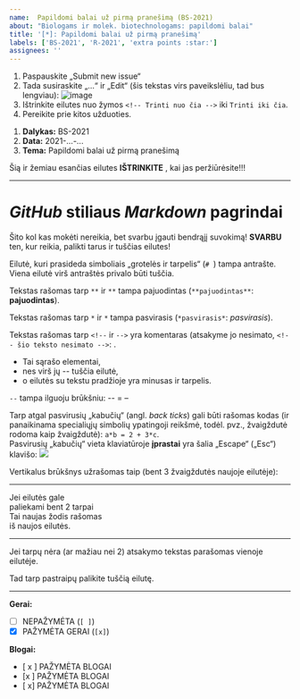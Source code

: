 ```yaml
---
name:  Papildomi balai už pirmą pranešimą (BS-2021)
about: "Biologams ir molek. biotechnologams: papildomi balai"
title: '[*]: Papildomi balai už pirmą pranešimą'
labels: ['BS-2021', 'R-2021', 'extra points :star:']
assignees: ''
---
```


<!-- Pranešimo temos NEKEISKITE! Bet perskaitykite iki galo ir atlikite užduotis. -->

<!--
  1 UŽDUOTIS: 
      << Raskite GitHub korteles ir mygtukus >>
 
  (Užduoties esmė: rasti mygtukus/korteles, bet jų nespausti)
 
 
  Virš šio teksto raskite (bet nespauskite) korteles „Write“ ir „Preview“.
  O žemiau – (bet nespauskite) mygtuką „Submit new issue“

  „GitHub“ svetainėje atsakymai rašomi į „Write“, 
  o rezultatą (prieš siųsdami) peržiūrime „Preview“ kortelėje.

  Atsakymas pateikiamas paspaudus žalią mygtuką „Submit new issue“.
-->


<!--
  2 UŽDUOTIS:
      << Paanalizuokite „Write“ ir „Preview“ languose esantį turinį >>

  (Užduoties esmė: paspausti „Write“, po to „Preview“, po to „Write“)
  

  Prieš tęsdami, pirmiausia pažiūrėkite, kaip atsakymas (kiekviena eilutė)  
  atrodo „Preview“ kortelėje, ir kurios „Write“ lange esančios teksto eilutės  
  yra u-komentuotos (jų „Preview“ lange nesimato).

  Kiekvieną kartą prieš pateikdami atsakymą, REIKIAMAS EILUTES IŠTRINKITE ir 
  vėl patikrinkite, kaip atsakymas atrodo „Preview“ kortelėje.
  
  Prieš pereidami prie kitos užduoties grįžkite į „Write“ kortelę.
-->


<!--
  3 UŽDUOTIS:
      << Pataisykite atsakymą >>
      
  (Užduoties esmė: pateikti atsakymą ir grįžti atgal į redagavimo režimą)
  
  Prieš darydami šią užduotį, ją perskaitykite iki galo.
  
  
  Jei atsakymą išsiuntėme per anksti, galima paspausti šalia šypsenėlės (dabar
  nesimato) ☺ esantį „...“ mygtuką, tada „Edit“ ir toliau taisyti tekstą.


-->

<!-- Trinti nuo čia -->
1. Paspauskite „Submit new issue“
2. Tada susiraskite „...“ ir „Edit“ (šis tekstas virs paveikslėliu, tad bus lengviau):
![image](https://user-images.githubusercontent.com/12725868/130324986-7a0b2849-3580-4e15-9d8c-c42a7cdfbd3f.png)
3. Ištrinkite eilutes nuo žymos `<!-- Trinti nuo čia -->` iki `Trinti iki čia`.
4. Pereikite prie kitos užduoties.
<!-- Trinti iki čia -->





<!--
  4 UŽDUOTIS
      << Tinkamai užpildykite pateiktą formą >>

  4-1. Laukelyje „Dalykas“ įrašykite trumpąjį dalyko pavadinimą:
     - BS-2021, jei jūsų klausomas kursas yra „Biostatistika“;
     - R-2021,  jei jūsų klausomas kursas yra „Įvadas į duomenų analizę programa R (R-2021)“;
     - Jei klausote abu dalykus, šioje formoje rašykite BS-2021 | R-2021
     
  4-2. Reikiamoje vietoje įrašykite šios dienos datą.
-->



1. **Dalykas:** BS-2021      <!-- Įrašyti: BS-2021, R-2021, arba BS-2021 | R-2021 -->
2. **Data:** 2021-...-...      <!-- Įrašyti datą -->
3. **Tema:** Papildomi balai už pirmą pranešimą      <!-- !!! Šios eilutės nekeisti -->


<!--
  5 UŽDUOTIS 
      << Susipažinkite su „Markdown“ sintakse, po to paaiškinimus ištrinkite >>
      
    Paanalizuokite kaip žemiau pateiktas tekstas atrodo „Write“ ir „Preview“
    languose.
-->

<!-- Žemiau esančias eilutes IŠTRINKITE po to, kai jas peržiūrėsite!!! -->

Šią ir žemiau esančias eilutes **IŠTRINKITE** , kai jas peržiūrėsite!!!

***

# *GitHub* stiliaus *Markdown* pagrindai 

Šito kol kas mokėti nereikia, bet svarbu įgauti bendrąjį suvokimą!
**SVARBU** ten, kur reikia, palikti tarus ir tuščias eilutes!

Eilutė, kuri prasideda simboliais „grotelės ir tarpelis“ (`# `) tampa antrašte. 
Viena eilutė virš antraštės privalo būti tuščia.

Tekstas rašomas tarp `**` ir `**` tampa pajuodintas (`**pajuodintas**`: **pajuodintas**). 

Tekstas rašomas tarp `*` ir `*` tampa pasvirasis (`*pasvirasis*`: *pasvirasis*).

Tekstas rašomas tarp `<!--` ir `-->` yra komentaras (atsakyme jo nesimato, `<!-- šio teksto nesimato -->`: <!-- šio teksto nesimato --> .

- Tai sąrašo elementai, 
- nes virš jų -- tuščia eilutė, 
- o eilutės su tekstu pradžioje yra minusas ir tarpelis. 

`--` tampa ilguoju brūkšniu: -- = –

Tarp atgal pasvirusių „kabučių“ (angl. *back ticks*) gali būti rašomas kodas (ir panaikinama specialiųjų simbolių ypatingoji reikšmė, todėl. pvz., žvaigždutė rodoma kaip žvaigždutė): `a*b = 2 + 3*c`.  
Pasvirusių „kabučių“ vieta klaviatūroje **įprastai** yra šalia „Escape“ („Esc“) klavišo: ![](https://www.computerhope.com/cdn/keyboard/tilde.jpg)


Vertikalus brūkšnys užrašomas taip (bent 3 žvaigždutės naujoje eilutėje):

***

Jei eilutės gale  
paliekami bent 2 tarpai  
Tai naujas žodis rašomas   
iš naujos eilutės.

***

Jei
tarpų nėra
(ar mažiau nei 2)
atsakymo tekstas parašomas
vienoje eilutėje.

Tad tarp pastraipų
palikite tuščią
eilutę.

***

<!--
 Kai prašo reikiamose vietose pažymėti [x], žinokite, kad tarp
 [ ir x, ir ] tarpų neturi būti:
     NEPAŽYMĖTA:      [ ]
     PAŽYMĖTA GERAI:  [x]
     PAŽYMĖTA BLOGAI: [ x ], [ x], arba [x ]
-->

**Gerai:**

- [ ] NEPAŽYMĖTA     (`[ ]`)
- [x] PAŽYMĖTA GERAI (`[x]`)

**Blogai:**

- [ x ] PAŽYMĖTA BLOGAI
- [x ]  PAŽYMĖTA BLOGAI
- [ x]  PAŽYMĖTA BLOGAI

